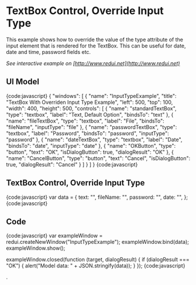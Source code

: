 # TextBox Control, Override Input Type

This example shows how to override the value of the type attribute of the input element that is rendered for the TextBox. This can be useful for date, date and time, password fields etc.

_See interactive example on [http://www.redui.net](http://www.redui.net)_

## UI Model

{code:javascript}
{
    "windows": [
        {
            "name": "InputTypeExample",
            "title": "TextBox With Overriden Input Type Example",
            "left": 500,
            "top": 100,
            "width": 400,
            "height": 500,
            "controls": [
                {
                    "name": "standardTextBox",
                    "type": "textbox",
                    "label": "Text, Default Option",
                    "bindsTo": "text"
                },
                {
                    "name": "fileTextBox",
                    "type": "textbox",
                    "label": "File",
                    "bindsTo": "fileName",
                    "inputType": "file"
                },
                {
                    "name": "passwordTextBox",
                    "type": "textbox",
                    "label": "Password",
                    "bindsTo": "password",
                    "inputType": "password"
                },
                {
                    "name": "dateTextBox",
                    "type": "textbox",
                    "label": "Date",
                    "bindsTo": "date",
                    "inputType": "date"
                },
                {
                    "name": "OKButton",
                    "type": "button",
                    "text": "OK",
                    "isDialogButton": true,
                    "dialogResult": "OK"
                },
                {
                    "name": "CancelButton",
                    "type": "button",
                    "text": "Cancel",
                    "isDialogButton": true,
                    "dialogResult": "Cancel"
                }
            ]
        }
    ]
}
{code:javascript}

## TextBox Control, Override Input Type

{code:javascript}
var data = {
	text: "",
	fileName: "",
	password: "",
	date: "",
};
{code:javascript}

## Code

{code:javascript}
var exampleWindow = redui.createNewWindow("InputTypeExample");
exampleWindow.bind(data);
exampleWindow.show();

exampleWindow.closed(function (target, dialogResult) {
	if (dialogResult === "OK") {
		alert("Model data: " + JSON.stringify(data));
	}
});
{code:javascript}


.